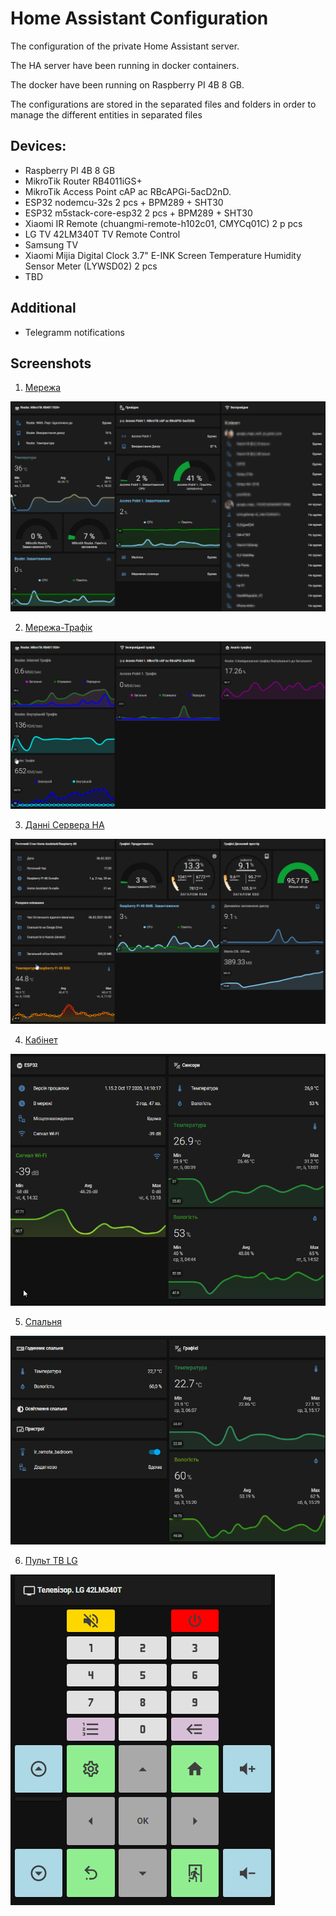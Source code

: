 # Home Assistant Configuration

The configuration of the private Home Assistant server. 

The HA server have been running in docker containers.

The docker have been running on Raspberry PI 4B 8 GB.

The configurations are stored in the separated files and folders in order to manage the different entities in separated files

## Devices:
- Raspberry PI 4B 8 GB
- MikroTik Router RB4011iGS+ 
- MikroTik Access Point cAP ac RBcAPGi-5acD2nD.
- ESP32 nodemcu-32s 2 pcs + BPM289 + SHT30
- ESP32 m5stack-core-esp32 2 pсs + BPM289 + SHT30
- Xiaomi IR Remote (chuangmi-remote-h102c01, CMYCq01C) 2 p pсs
- LG TV 42LM340T TV Remote Control
- Samsung TV
- Xiaomi Mijia Digital Clock 3.7" E-INK Screen Temperature Humidity Sensor Meter (LYWSD02) 2 pcs
- TBD

## Additional
- Telegramm notifications

## Screenshots
1. [Мережа](includes/views/network.yaml)

![Мережа](https://github.com/Pavel-Vovk/HA/blob/master/image/home_assistant1.png)

2. [Мережа-Трафік](includes/views/network_traffic.yaml)

![Мережа-Трафік](https://github.com/Pavel-Vovk/HA/blob/master/image/home_assistant2.png)

3. [Данні Сервера HA](includes/views/homeassistant.yaml)

![Данні Сервера HA](https://github.com/Pavel-Vovk/HA/blob/master/image/home_assistant3.png)

4. [Кабінет](includes/views/esp32_room2.yaml)

![Кабінет](https://github.com/Pavel-Vovk/HA/blob/master/image/home_assistant4.png)

5. [Спальня](includes/views/esp32_bed_room.yaml)

![Спальня](https://github.com/Pavel-Vovk/HA/blob/master/image/home_assistant5.png)

6. [Пульт ТВ LG](includes/views/tv_remote.yaml)

![Пульт](https://github.com/Pavel-Vovk/HA/blob/master/image/home_assistant6.png)
